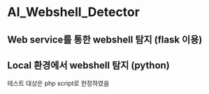 # AI_Webshell_Detector

## Web service를 통한 webshell 탐지 (flask 이용)

## Local 환경에서 webshell 탐지 (python)

테스트 대상은 php script로 한정하였음

